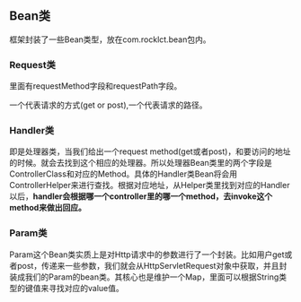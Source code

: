 ## Bean类
框架封装了一些Bean类型，放在com.rocklct.bean包内。

### Request类

里面有requestMethod字段和requestPath字段。

一个代表请求的方式(get or post),一个代表请求的路径。

### Handler类
即是处理器类，当我们给出一个request method(get或者post)，和要访问的地址的时候。就会去找到这个相应的处理器。所以处理器Bean类里的两个字段是ControllerClass和对应的Method。具体的Handler类Bean将会用ControllerHelper来进行查找。根据对应地址，从Helper类里找到对应的Handler以后，**handler会根据哪一个controller里的哪一个method，去invoke这个method来做出回应。**


### Param类
Param这个Bean类实质上是对Http请求中的参数进行了一个封装。比如用户get或者post，传递来一些参数，我们就会从HttpServletRequest对象中获取，并且封装成我们的Param的bean类。其核心也是维护一个Map，里面可以根据String类型的键值来寻找对应的value值。

